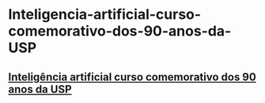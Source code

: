 # Inteligencia-artificial-curso-comemorativo-dos-90-anos-da-USP
[Inteligência artificial curso comemorativo dos 90 anos da USP](https://www.youtube.com/watch?v=YDtgIHeHZTk)
---


